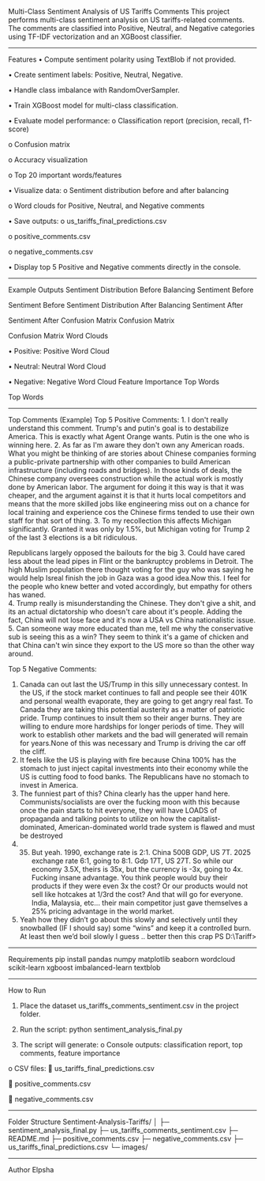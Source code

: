 Multi-Class Sentiment Analysis of US Tariffs Comments
This project performs multi-class sentiment analysis on US tariffs-related comments. The comments are classified into Positive, Neutral, and Negative categories using TF-IDF vectorization and an XGBoost classifier.
________________________________________
Features
•	Compute sentiment polarity using TextBlob if not provided.

•	Create sentiment labels: Positive, Neutral, Negative.

•	Handle class imbalance with RandomOverSampler.

•	Train XGBoost model for multi-class classification.

•	Evaluate model performance:
o	Classification report (precision, recall, f1-score)

o	Confusion matrix

o	Accuracy visualization

o	Top 20 important words/features

•	Visualize data:
o	Sentiment distribution before and after balancing

o	Word clouds for Positive, Neutral, and Negative comments

•	Save outputs:
o	us_tariffs_final_predictions.csv

o	positive_comments.csv

o	negative_comments.csv

•	Display top 5 Positive and Negative comments directly in the console.
________________________________________
Example Outputs
Sentiment Distribution Before Balancing
Sentiment Before
 
Sentiment Before
Sentiment Distribution After Balancing
Sentiment After
 
Sentiment After
Confusion Matrix
Confusion Matrix
 
Confusion Matrix
Word Clouds
 
•	Positive: Positive Word Cloud

•	Neutral: Neutral Word Cloud

•	Negative: Negative Word Cloud
Feature Importance
Top Words
 
Top Words
________________________________________
Top Comments (Example)
Top 5 Positive Comments: 1. I don't really understand this comment. Trump's and putin's goal is to destabilize America. This is exactly what Agent Orange wants. Putin is the one who is winning here.
2. As far as I'm aware they don't own any American roads. What you might be thinking of are stories about Chinese companies forming a public-private partnership with other companies to build American infrastructure (including roads and bridges). In those kinds of deals, the Chinese company oversees construction while the actual work is mostly done by American labor. The argument for doing it this way is that it was cheaper, and the argument against it is that it hurts local competitors and means that the more skilled jobs like engineering miss out on a chance for local training and experience cos the Chinese firms tended to use their own staff for that sort of thing.
3. To my recollection this affects Michigan significantly. Granted it was only by 1.5%, but Michigan voting for Trump 2 of the last 3 elections is a bit ridiculous.

Republicans largely opposed the bailouts for the big 3. Could have cared less about the lead pipes in Flint or the bankruptcy problems in Detroit.
The high  Muslim population there thought voting for the guy who was saying he would help Isreal finish the job in Gaza was a good idea.Now this. I feel for the people who knew better and voted accordingly, but empathy for others has waned.    
4. Trump really is misunderstanding the Chinese. They don't give a shit, and its an actual dictatorship who doesn't care about it's people.
Adding the fact, China will not lose face and it's now a USA vs China nationalistic issue.
5. Can someone way more educated than me, tell me why the conservative sub is seeing this as a win? They seem to think it's a game of chicken and that China can't win since they export to the US more so than the other way around.

Top 5 Negative Comments:
1. Canada can out last the US/Trump in this silly unnecessary contest. In the US, if the stock market continues to fall and people see their 401K and personal wealth evaporate, they are going to get angry real fast. 
To Canada they are taking this potential austerity as a matter of patriotic pride. Trump continues to insult them so their anger burns. They are willing to endure more hardships for longer periods of time. They will work to establish other markets and the bad will generated will remain for years.None of this was necessary and Trump is driving the car off the cliff.
2. It feels like the US is playing with fire because China 100% has the stomach to just inject capital investments into their economy while the US is cutting food to food banks. The Republicans have no stomach to invest in America.
3. The funniest part of this? China clearly has the upper hand here. Communists/socialists are over the fucking moon with this because once the pain starts to hit everyone, they will have LOADS of propaganda and talking points to utilize on how the capitalist-dominated, American-dominated world trade system is flawed and must be destroyed
4. 35. But yeah.
1990, exchange rate is 2:1. China 500B GDP, US 7T.
2025 exchange rate 6:1, going to 8:1. Gdp 17T, US 27T.
So while our economy 3.5X, theirs is 35x, but the currency is -3x, going to 4x.
Fucking insane advantage. You think people would buy their products if they were even 3x the cost? Or our products would not sell like hotcakes at 1/3rd the cost?
And that will go for everyone. India, Malaysia,  etc... their main competitor just gave themselves a 25% pricing advantage in the world market.
5. Yeah how they didn’t go about this slowly and selectively until they snowballed (IF I should say) some “wins” and keep it a controlled burn. At least then we’d boil slowly I guess .. better then this crap
PS D:\Tariff>
________________________________________
Requirements
pip install pandas numpy matplotlib seaborn wordcloud scikit-learn xgboost imbalanced-learn textblob
________________________________________
How to Run
1.	Place the dataset us_tariffs_comments_sentiment.csv in the project folder.

2.	Run the script:
python sentiment_analysis_final.py
3.	The script will generate:
o	Console outputs: classification report, top comments, feature importance

o	CSV files:
	us_tariffs_final_predictions.csv

	positive_comments.csv

	negative_comments.csv

________________________________________
Folder Structure
Sentiment-Analysis-Tariffs/
│
├─ sentiment_analysis_final.py
├─ us_tariffs_comments_sentiment.csv
├─ README.md
├─ positive_comments.csv
├─ negative_comments.csv
├─ us_tariffs_final_predictions.csv
└─ images/           
________________________________________
Author
Elpsha

